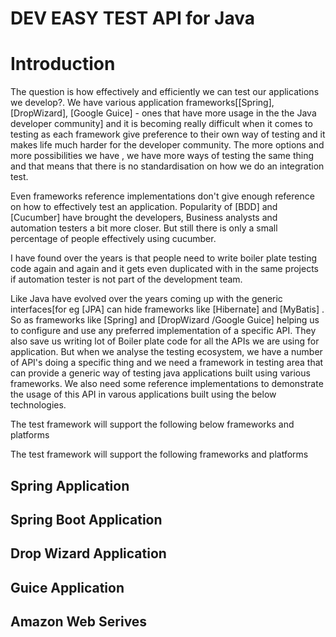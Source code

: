 DEV EASY TEST API for Java
==========================================================

# Introduction
  The question is how effectively and efficiently we can test our applications we develop?.
  We have various application frameworks[[Spring], [DropWizard], [Google Guice] - ones that have more  usage in the
  the Java developer community] and it is becoming really difficult when it comes to testing as each framework give 
  preference to their own way of testing and it makes life much harder for the developer community. 
  The more options and more possibilities we have , we have more ways of testing the same thing and that means that 
  there is no standardisation on how we do an integration test.
  
  Even frameworks reference implementations don't give enough reference on how to effectively test an application. 
  Popularity of [BDD] and [Cucumber]  have brought the developers, Business analysts and automation testers a bit 
  more closer. But still there is only a small percentage of people effectively using cucumber. 
  
  I have found over the years is that people need to write boiler plate testing code again and again and it gets even 
  duplicated with in the same projects if automation tester is not part of the development team.
  
  Like Java have evolved over the years  coming up with the generic interfaces[for eg [JPA]  can hide 
  frameworks like [Hibernate] and [MyBatis] . So as frameworks like [Spring] and [DropWizard /Google Guice]  helping us
  to configure and use any preferred implementation of a specific API. They also save us writing lot of Boiler plate 
  code for all the APIs we are using for application.
  But when we analyse the testing ecosystem, we have a number of API's doing a specific thing and we need a framework
  in testing area that can provide a generic way of testing java applications built using various frameworks. We also 
  need some reference implementations to demonstrate the usage of this API in varous applications built using the below
  technologies.
  
  The test framework will support the following below frameworks and platforms
  
  
The test framework will support the following  frameworks and platforms
## Spring Application

## Spring Boot Application

## Drop Wizard Application

## Guice Application

## Amazon Web Serives
